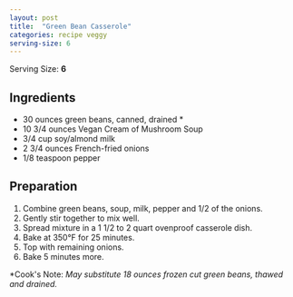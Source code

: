 ```yaml
---
layout: post
title:  "Green Bean Casserole"
categories: recipe veggy
serving-size: 6
---
```


Serving Size: **6**

## Ingredients

- 30 ounces green beans, canned, drained *
- 10 3/4 ounces Vegan Cream of Mushroom Soup
- 3/4 cup soy/almond milk
- 2 3/4 ounces French-fried onions
- 1/8 teaspoon pepper

## Preparation

1. Combine green beans, soup, milk, pepper and 1/2 of the onions.
2. Gently stir together to mix well.
3. Spread mixture in a 1 1/2 to 2 quart ovenproof casserole dish.
4. Bake at 350°F for 25 minutes.
5. Top with remaining onions.
6. Bake 5 minutes more.

*Cook's Note: *May substitute 18 ounces frozen cut green beans, thawed and drained.*
